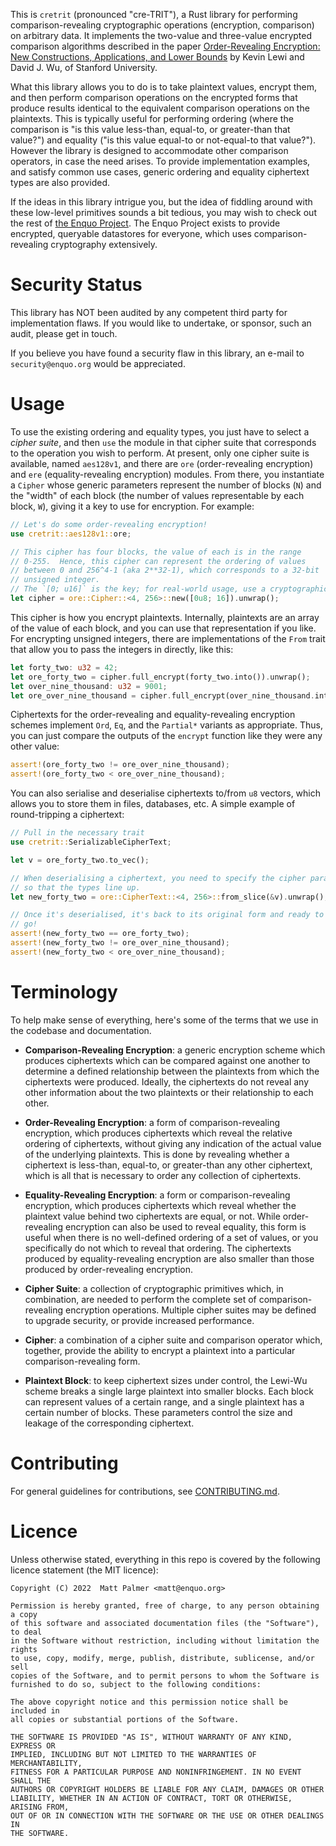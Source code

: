 This is `cretrit` (pronounced "cre-TRIT"), a Rust library for performing comparison-revealing cryptographic operations (encryption, comparison) on arbitrary data.
It implements the two-value and three-value encrypted comparison algorithms described in the paper [Order-Revealing Encryption: New Constructions, Applications, and Lower Bounds](https://eprint.iacr.org/2016/612.pdf) by Kevin Lewi and David J. Wu, of Stanford University.

What this library allows you to do is to take plaintext values, encrypt them, and then perform comparison operations on the encrypted forms that produce results identical to the equivalent comparison operations on the plaintexts.
This is typically useful for performing ordering (where the comparison is "is this value less-than, equal-to, or greater-than that value?") and equality ("is this value equal-to or not-equal-to that value?").
However the library is designed to accommodate other comparison operators, in case the need arises.
To provide implementation examples, and satisfy common use cases, generic ordering and equality ciphertext types are also provided.

If the ideas in this library intrigue you, but the idea of fiddling around with these low-level primitives sounds a bit tedious, you may wish to check out the rest of [the Enquo Project](https://enquo.org).
The Enquo Project exists to provide encrypted, queryable datastores for everyone, which uses comparison-revealing cryptography extensively.


# Security Status

This library has NOT been audited by any competent third party for implementation flaws.
If you would like to undertake, or sponsor, such an audit, please get in touch.

If you believe you have found a security flaw in this library, an e-mail to `security@enquo.org` would be appreciated.





# Usage

To use the existing ordering and equality types, you just have to select a *cipher suite*, and then `use` the module in that cipher suite that corresponds to the operation you wish to perform.
At present, only one cipher suite is available, named `aes128v1`, and there are `ore` (order-revealing encryption) and `ere` (equality-revealing encryption) modules.
From there, you instantiate a `Cipher` whose generic parameters represent the number of blocks (`N`) and the "width" of each block (the number of values representable by each block, `W`), giving it a key to use for encryption.
For example:

```rust
// Let's do some order-revealing encryption!
use cretrit::aes128v1::ore;

// This cipher has four blocks, the value of each is in the range
// 0-255.  Hence, this cipher can represent the ordering of values
// between 0 and 256^4-1 (aka 2**32-1), which corresponds to a 32-bit
// unsigned integer.
// The `[0; u16]` is the key; for real-world usage, use a cryptographically-secure key, please!
let cipher = ore::Cipher::<4, 256>::new([0u8; 16]).unwrap();
```

This cipher is how you encrypt plaintexts.
Internally, plaintexts are an array of the value of each block, and you can use that representation if you like.
For encrypting unsigned integers, there are implementations of the `From` trait that allow you to pass the integers in directly, like this:

```rust
let forty_two: u32 = 42;
let ore_forty_two = cipher.full_encrypt(forty_two.into()).unwrap();
let over_nine_thousand: u32 = 9001;
let ore_over_nine_thousand = cipher.full_encrypt(over_nine_thousand.into()).unwrap();
```

Ciphertexts for the order-revealing and equality-revealing encryption schemes implement `Ord`, `Eq`, and the `Partial*` variants as appropriate.
Thus, you can just compare the outputs of the `encrypt` function like they were any other value:

```rust
assert!(ore_forty_two != ore_over_nine_thousand);
assert!(ore_forty_two < ore_over_nine_thousand);
```

You can also serialise and deserialise ciphertexts to/from `u8` vectors, which allows you to store them in files, databases, etc.
A simple example of round-tripping a ciphertext:

```rust
// Pull in the necessary trait
use cretrit::SerializableCipherText;

let v = ore_forty_two.to_vec();

// When deserialising a ciphertext, you need to specify the cipher parameters
// so that the types line up.
let new_forty_two = ore::CipherText::<4, 256>::from_slice(&v).unwrap();

// Once it's deserialised, it's back to its original form and ready to
// go!
assert!(new_forty_two == ore_forty_two);
assert!(new_forty_two != ore_over_nine_thousand);
assert!(new_forty_two < ore_over_nine_thousand);
```


# Terminology

To help make sense of everything, here's some of the terms that we use in the codebase and documentation.

* **Comparison-Revealing Encryption**: a generic encryption scheme which produces ciphertexts which can be compared against one another to determine a defined relationship between the plaintexts from which the ciphertexts were produced.
  Ideally, the ciphertexts do not reveal any other information about the two plaintexts or their relationship to each other.

* **Order-Revealing Encryption**: a form of comparison-revealing encryption, which produces ciphertexts which reveal the relative ordering of ciphertexts, without giving any indication of the actual value of the underlying plaintexts.
  This is done by revealing whether a ciphertext is less-than, equal-to, or greater-than any other ciphertext, which is all that is necessary to order any collection of ciphertexts.

* **Equality-Revealing Encryption**: a form or comparison-revealing encryption, which produces ciphertexts which reveal whether the plaintext value behind two ciphertexts are equal, or not.
  While order-revealing encryption can also be used to reveal equality, this form is useful when there is no well-defined ordering of a set of values, or you specifically do not which to reveal that ordering.
  The ciphertexts produced by equality-revealing encryption are also smaller than those produced by order-revealing encryption.

* **Cipher Suite**: a collection of cryptographic primitives which, in combination, are needed to perform the complete set of comparison-revealing encryption operations.
  Multiple cipher suites may be defined to upgrade security, or provide increased performance.

* **Cipher**: a combination of a cipher suite and comparison operator which, together, provide the ability to encrypt a plaintext into a particular comparison-revealing form.

* **Plaintext Block**: to keep ciphertext sizes under control, the Lewi-Wu scheme breaks a single large plaintext into smaller blocks.
  Each block can represent values of a certain range, and a single plaintext has a certain number of blocks.
  These parameters control the size and leakage of the corresponding ciphertext.


# Contributing

For general guidelines for contributions, see [CONTRIBUTING.md](CONTRIBUTING.md).


# Licence

Unless otherwise stated, everything in this repo is covered by the following
licence statement (the MIT licence):

    Copyright (C) 2022  Matt Palmer <matt@enquo.org>

    Permission is hereby granted, free of charge, to any person obtaining a copy
    of this software and associated documentation files (the "Software"), to deal
    in the Software without restriction, including without limitation the rights
    to use, copy, modify, merge, publish, distribute, sublicense, and/or sell
    copies of the Software, and to permit persons to whom the Software is
    furnished to do so, subject to the following conditions:

    The above copyright notice and this permission notice shall be included in
    all copies or substantial portions of the Software.

    THE SOFTWARE IS PROVIDED "AS IS", WITHOUT WARRANTY OF ANY KIND, EXPRESS OR
    IMPLIED, INCLUDING BUT NOT LIMITED TO THE WARRANTIES OF MERCHANTABILITY,
    FITNESS FOR A PARTICULAR PURPOSE AND NONINFRINGEMENT. IN NO EVENT SHALL THE
    AUTHORS OR COPYRIGHT HOLDERS BE LIABLE FOR ANY CLAIM, DAMAGES OR OTHER
    LIABILITY, WHETHER IN AN ACTION OF CONTRACT, TORT OR OTHERWISE, ARISING FROM,
    OUT OF OR IN CONNECTION WITH THE SOFTWARE OR THE USE OR OTHER DEALINGS IN
    THE SOFTWARE.
